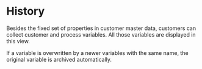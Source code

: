 # History

Besides the fixed set of properties in customer master data, customers can collect customer and process variables. All those variables are displayed in this view.

If a variable is overwritten by a newer variables with the same name, the original variable is archived automatically.
